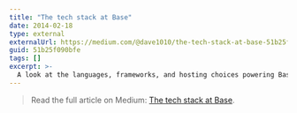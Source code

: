 ```yaml
---
title: "The tech stack at Base"
date: 2014-02-18
type: external
externalUrl: https://medium.com/@dave1010/the-tech-stack-at-base-51b25f090bfe
guid: 51b25f090bfe
tags: []
excerpt: >-
  A look at the languages, frameworks, and hosting choices powering Base’s client projects back in 2014.
---
```


> Read the full article on Medium: [The tech stack at Base](https://medium.com/@dave1010/the-tech-stack-at-base-51b25f090bfe).
